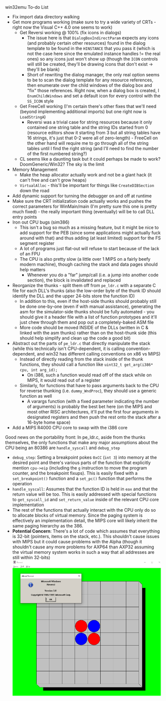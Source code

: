 win32emu To-do List
- Fix import data directory walking
- Get more programs working (make sure to try a wide variety of CRTs - right now the Visual C++ 4.0 one seems to work)
  - Get Reversi working @ 100% (fix icons in dialogs)
    - The issue here is that ``DialogBoxIndirectParam`` expects any icons (and probably certain other resources) found in the dialog template to be found in the ``HINSTANCE`` that you pass it (which is not the case here since the emulated instance handles != the real ones) so any icons just won't show up (though the ``ICON`` controls will still be created, they'll be drawing icons that don't exist -> they'll be blank)
    - Short of rewriting the dialog manager, the only real option seems to be to scan the dialog template for any resource references, then enumerate over the child windows of the dialog box and "fix" those references. Right now, when a dialog box is created, I ``EnumChildWindows`` and set a default icon for every control with the ``SS_ICON`` style
  - Get FreeCell working (I'm certain there's other fixes that we'll need (beyond implementing additional imports) but one right now is ``LoadStringA``)
    - Reversi was a trivial case for string resources because it only contained one string table and the string IDs started from 0 (resource editors show it starting from 3 but all string tables have 16 strings, it's just that 0-2 were all of zero-length) - FreeCell on the other hand will require me to go through all of the string tables until I find the right string (and I'll need to find the number of the first numbered string?)
  - CL seems like a daunting task but it could perhaps be made to work? DoomGeneric/Win32? The sky is the limit
- Memory Management
  - Make the heap allocator actually work and not be a giant hack (it can't free and can't grow heaps)
  - ``VirtualAlloc`` - this'll be important for things like ``CreateDIBSection`` down the road
- Add dynamic support for turning the debugger on and off at runtime
- Make sure the CRT initialization code actually works and pushes the correct parameters for WinMain/main (I'm pretty sure this one is pretty much fixed) - the really important thing (eventually) will be to call DLL entry points
- Iron out CPU bugs (sim386)
  - This isn't a bug so much as a missing feature, but it might be nice to add support for the PEB (since some applications might actually fuck around with that) and thus adding (at least limited) support for the FS segment register
  - A lot of programs just flat-out will refuse to start because of the lack of an FPU
  - The CPU is also pretty slow (a little over 1 MIPS on a fairly beefy modern machine), though caching the stack and data pages should help matters
    - Whenever you do a "far" jump/call (i.e. a jump into another code section), the block is invalidated and replaced
- Reorganize the thunks - split them off from ``pe_ldr.c`` with a separate C file for each DLL's thunks (also the low-order byte of the thunk ID should identify the DLL and the upper 24-bits store the function ID)
  - In addition to this, even if the host-side thunks should probably still be done one-by-one (even if with manual assistance), generating the asm for the simulator-side thunks should be fully automated - you should give it a header file with a list of function prototypes and it'll just chew through them and pop out a completely-baked ASM file
  - More code should be moved INSIDE of the DLLs (written in C & linked with the asm thunks) rather than on the host-thunk side (this should help simplify and clean up the code a good bit)
- Abstract out the parts of ``pe_ldr.c`` that directly manipulate the stack (while this technically isn't CPU-dependent, it is calling convention-dependent, and win32 has different calling conventions on x86 vs MIPS)
  - Instead of directly reading from the stack inside of the thunk functions, they should call a function like ``uint32_t get_arg(i386* cpu, int arg_id);``
    - On i386, such a function would read off of the stack while on MIPS, it would read out of a register
  - Similarly, for functions that have to pass arguments back to the CPU for reverse thunking (i.e. ``dummy_WndProc``), they should use a generic function as well
    - A varargs function (with a fixed parameter indicating the number of arguments) is probably the best bet here (on the MIPS and most other RISC architectures, it'll put the first four arguments in designated registers and then push the rest onto the stack after a 16-byte home space)
- Add a MIPS R4000 CPU core to swap with the i386 core

Good news on the portability front: In pe_ldr.c, aside from the thunks themselves, the only functions that make any major assumptions about the CPU being an 80386 are ``handle_syscall`` and ``debug_step``
- ``debug_step``: Setting a breakpoint pokes ``0xCC`` (``int 3``) into memory at the desired point and there's various parts of the function that explicitly mention ``cpu->eip`` (including the ``g`` instruction to move the program counter, and the breakpoint fixups). This is easily fixed with a ``set_breakpoint()`` function and a ``set_pc()`` function that performs the operation
- ``handle_syscall``: Assumes that the function ID is held in ``eax`` and that the return value will be too. This is easily addressed with special functions to ``get_syscall_id`` and ``set_return_value`` inside of the relevant CPU core implementation
- The rest of the functions that actually interact with the CPU only do so to allocate blocks of virtual memory. Since the paging system is effectively an implementation detail, the MIPS core will likely inherit the same paging hierarchy as the 386.
- **Potential Concern**: There's a lot of code which assumes that everything is 32-bit (pointers, items on the stack, etc.). This shouldn't cause issues with MIPS but it could cause problems with the Alpha (though it shouldn't cause any more problems for AXP64 than AXP32 assuming the virtual memory system works in such a way that all addresses are still within 32-bits)
![Alt text](image.png?raw=true "Reversi!")
